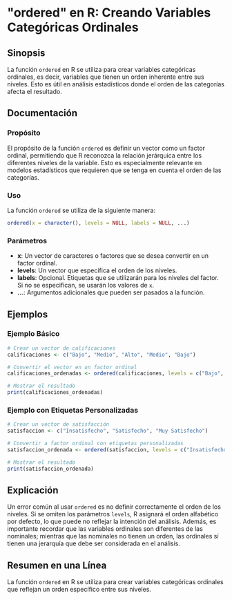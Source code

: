 <!--
Meta Description: # "ordered" en R: Creando Variables Categóricas Ordinales ## Sinopsis La función `ordered` en R se utiliza para crear variables categóricas ordinales,...
Meta Keywords: que, ordered, orden, niveles, las
-->

# "ordered" en R: Creando Variables Categóricas Ordinales

## Sinopsis
La función `ordered` en R se utiliza para crear variables categóricas ordinales, es decir, variables que tienen un orden inherente entre sus niveles. Esto es útil en análisis estadísticos donde el orden de las categorías afecta el resultado.

## Documentación
### Propósito
El propósito de la función `ordered` es definir un vector como un factor ordinal, permitiendo que R reconozca la relación jerárquica entre los diferentes niveles de la variable. Esto es especialmente relevante en modelos estadísticos que requieren que se tenga en cuenta el orden de las categorías.

### Uso
La función `ordered` se utiliza de la siguiente manera:

```R
ordered(x = character(), levels = NULL, labels = NULL, ...)
```

### Parámetros
- **x**: Un vector de caracteres o factores que se desea convertir en un factor ordinal.
- **levels**: Un vector que especifica el orden de los niveles.
- **labels**: Opcional. Etiquetas que se utilizarán para los niveles del factor. Si no se especifican, se usarán los valores de `x`.
- **...**: Argumentos adicionales que pueden ser pasados a la función.

## Ejemplos
### Ejemplo Básico
```R
# Crear un vector de calificaciones
calificaciones <- c("Bajo", "Medio", "Alto", "Medio", "Bajo")

# Convertir el vector en un factor ordinal
calificaciones_ordenadas <- ordered(calificaciones, levels = c("Bajo", "Medio", "Alto"))

# Mostrar el resultado
print(calificaciones_ordenadas)
```

### Ejemplo con Etiquetas Personalizadas
```R
# Crear un vector de satisfacción
satisfaccion <- c("Insatisfecho", "Satisfecho", "Muy Satisfecho")

# Convertir a factor ordinal con etiquetas personalizadas
satisfaccion_ordenada <- ordered(satisfaccion, levels = c("Insatisfecho", "Satisfecho", "Muy Satisfecho"), labels = c("Bajo", "Moderado", "Alto"))

# Mostrar el resultado
print(satisfaccion_ordenada)
```

## Explicación
Un error común al usar `ordered` es no definir correctamente el orden de los niveles. Si se omiten los parámetros `levels`, R asignará el orden alfabético por defecto, lo que puede no reflejar la intención del análisis. Además, es importante recordar que las variables ordinales son diferentes de las nominales; mientras que las nominales no tienen un orden, las ordinales sí tienen una jerarquía que debe ser considerada en el análisis.

## Resumen en una Línea
La función `ordered` en R se utiliza para crear variables categóricas ordinales que reflejan un orden específico entre sus niveles.